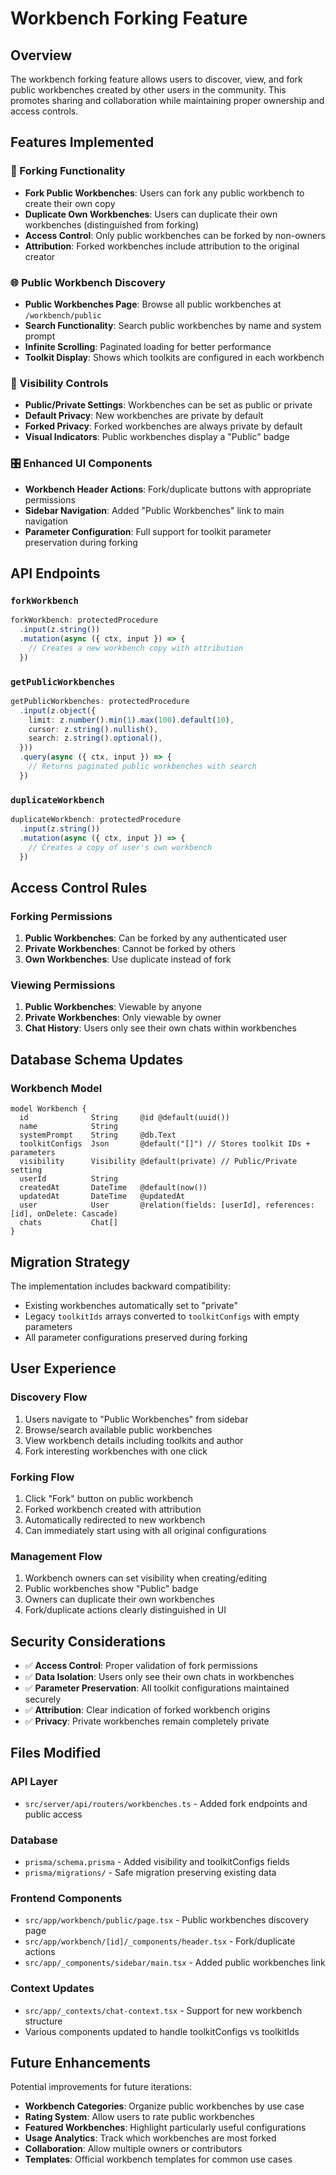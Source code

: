 # Workbench Forking Feature

## Overview

The workbench forking feature allows users to discover, view, and fork public workbenches created by other users in the community. This promotes sharing and collaboration while maintaining proper ownership and access controls.

## Features Implemented

### 🍴 Forking Functionality
- **Fork Public Workbenches**: Users can fork any public workbench to create their own copy
- **Duplicate Own Workbenches**: Users can duplicate their own workbenches (distinguished from forking)
- **Access Control**: Only public workbenches can be forked by non-owners
- **Attribution**: Forked workbenches include attribution to the original creator

### 🌐 Public Workbench Discovery
- **Public Workbenches Page**: Browse all public workbenches at `/workbench/public`
- **Search Functionality**: Search public workbenches by name and system prompt
- **Infinite Scrolling**: Paginated loading for better performance
- **Toolkit Display**: Shows which toolkits are configured in each workbench

### 🔐 Visibility Controls
- **Public/Private Settings**: Workbenches can be set as public or private
- **Default Privacy**: New workbenches are private by default
- **Forked Privacy**: Forked workbenches are always private by default
- **Visual Indicators**: Public workbenches display a "Public" badge

### 🎛️ Enhanced UI Components
- **Workbench Header Actions**: Fork/duplicate buttons with appropriate permissions
- **Sidebar Navigation**: Added "Public Workbenches" link to main navigation
- **Parameter Configuration**: Full support for toolkit parameter preservation during forking

## API Endpoints

### `forkWorkbench`
```typescript
forkWorkbench: protectedProcedure
  .input(z.string())
  .mutation(async ({ ctx, input }) => {
    // Creates a new workbench copy with attribution
  })
```

### `getPublicWorkbenches`
```typescript
getPublicWorkbenches: protectedProcedure
  .input(z.object({
    limit: z.number().min(1).max(100).default(10),
    cursor: z.string().nullish(),
    search: z.string().optional(),
  }))
  .query(async ({ ctx, input }) => {
    // Returns paginated public workbenches with search
  })
```

### `duplicateWorkbench`
```typescript
duplicateWorkbench: protectedProcedure
  .input(z.string())
  .mutation(async ({ ctx, input }) => {
    // Creates a copy of user's own workbench
  })
```

## Access Control Rules

### Forking Permissions
1. **Public Workbenches**: Can be forked by any authenticated user
2. **Private Workbenches**: Cannot be forked by others
3. **Own Workbenches**: Use duplicate instead of fork

### Viewing Permissions
1. **Public Workbenches**: Viewable by anyone
2. **Private Workbenches**: Only viewable by owner
3. **Chat History**: Users only see their own chats within workbenches

## Database Schema Updates

### Workbench Model
```prisma
model Workbench {
  id              String     @id @default(uuid())
  name            String
  systemPrompt    String     @db.Text
  toolkitConfigs  Json       @default("[]") // Stores toolkit IDs + parameters
  visibility      Visibility @default(private) // Public/Private setting
  userId          String
  createdAt       DateTime   @default(now())
  updatedAt       DateTime   @updatedAt
  user            User       @relation(fields: [userId], references: [id], onDelete: Cascade)
  chats           Chat[]
}
```

## Migration Strategy

The implementation includes backward compatibility:
- Existing workbenches automatically set to "private"
- Legacy `toolkitIds` arrays converted to `toolkitConfigs` with empty parameters
- All parameter configurations preserved during forking

## User Experience

### Discovery Flow
1. Users navigate to "Public Workbenches" from sidebar
2. Browse/search available public workbenches
3. View workbench details including toolkits and author
4. Fork interesting workbenches with one click

### Forking Flow
1. Click "Fork" button on public workbench
2. Forked workbench created with attribution
3. Automatically redirected to new workbench
4. Can immediately start using with all original configurations

### Management Flow
1. Workbench owners can set visibility when creating/editing
2. Public workbenches show "Public" badge
3. Owners can duplicate their own workbenches
4. Fork/duplicate actions clearly distinguished in UI

## Security Considerations

- ✅ **Access Control**: Proper validation of fork permissions
- ✅ **Data Isolation**: Users only see their own chats in workbenches
- ✅ **Parameter Preservation**: All toolkit configurations maintained securely
- ✅ **Attribution**: Clear indication of forked workbench origins
- ✅ **Privacy**: Private workbenches remain completely private

## Files Modified

### API Layer
- `src/server/api/routers/workbenches.ts` - Added fork endpoints and public access

### Database
- `prisma/schema.prisma` - Added visibility and toolkitConfigs fields
- `prisma/migrations/` - Safe migration preserving existing data

### Frontend Components
- `src/app/workbench/public/page.tsx` - Public workbenches discovery page
- `src/app/workbench/[id]/_components/header.tsx` - Fork/duplicate actions
- `src/app/_components/sidebar/main.tsx` - Added public workbenches link

### Context Updates
- `src/app/_contexts/chat-context.tsx` - Support for new workbench structure
- Various components updated to handle toolkitConfigs vs toolkitIds

## Future Enhancements

Potential improvements for future iterations:
- **Workbench Categories**: Organize public workbenches by use case
- **Rating System**: Allow users to rate public workbenches
- **Featured Workbenches**: Highlight particularly useful configurations
- **Usage Analytics**: Track which workbenches are most forked
- **Collaboration**: Allow multiple owners or contributors
- **Templates**: Official workbench templates for common use cases